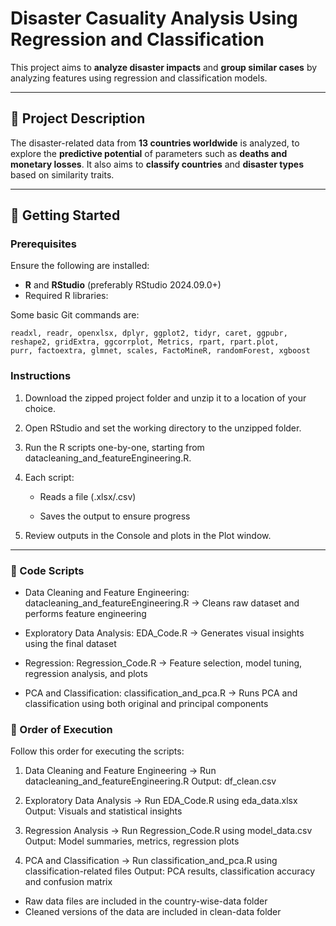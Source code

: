 # Disaster Casuality Analysis Using Regression and Classification

This project aims to **analyze disaster impacts** and **group similar cases** by analyzing features using regression and classification models.

---

## 📌 Project Description

The disaster-related data from **13 countries worldwide** is analyzed, to explore the **predictive potential** of parameters such as **deaths and monetary losses**. It also aims to **classify countries** and **disaster types** based on similarity traits.

---

## 🚀 Getting Started

### Prerequisites

Ensure the following are installed:

- **R** and **RStudio** (preferably RStudio 2024.09.0+)
- Required R libraries:

Some basic Git commands are:
```
readxl, readr, openxlsx, dplyr, ggplot2, tidyr, caret, ggpubr, 
reshape2, gridExtra, ggcorrplot, Metrics, rpart, rpart.plot, 
purr, factoextra, glmnet, scales, FactoMineR, randomForest, xgboost
```
### Instructions

1. Download the zipped project folder and unzip it to a location of your choice.

2. Open RStudio and set the working directory to the unzipped folder.

3. Run the R scripts one-by-one, starting from datacleaning_and_featureEngineering.R.

4. Each script:

    - Reads a file (.xlsx/.csv)

    - Saves the output to ensure progress

5. Review outputs in the Console and plots in the Plot window.

---

### 📁 Code Scripts
- Data Cleaning and Feature Engineering:
datacleaning_and_featureEngineering.R
→ Cleans raw dataset and performs feature engineering

- Exploratory Data Analysis:
EDA_Code.R
→ Generates visual insights using the final dataset

- Regression:
Regression_Code.R
→ Feature selection, model tuning, regression analysis, and plots

- PCA and Classification:
classification_and_pca.R
→ Runs PCA and classification using both original and principal components

### 🔄 Order of Execution
Follow this order for executing the scripts:

1. Data Cleaning and Feature Engineering
→ Run datacleaning_and_featureEngineering.R
Output: df_clean.csv

2. Exploratory Data Analysis
→ Run EDA_Code.R using eda_data.xlsx
Output: Visuals and statistical insights

3. Regression Analysis
→ Run Regression_Code.R using model_data.csv
Output: Model summaries, metrics, regression plots

4. PCA and Classification
→ Run classification_and_pca.R using classification-related files
Output: PCA results, classification accuracy and confusion matrix

- Raw data files are included in the country-wise-data folder
- Cleaned versions of the data are included in clean-data folder

